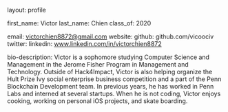 layout: profile

first_name: Victor
last_name: Chien
class_of: 2020

email: victorchien8872@gmail.com
website:
github: github.com/vicoociv
twitter: 
linkedin: www.linkedin.com/in/victorchien8872

bio-description: Victor is a sophomore studying Computer Science and Management in the Jerome Fisher Program in Management and Technology. Outside of Hack4Impact, Victor is also helping organize the Hult Prize Ivy social enterprise business competition and a part of the Penn Blockchain Development team. In previous years, he has worked in Penn Labs and interned at several startups. When he is not coding, Victor enjoys cooking, working on personal iOS projects, and skate boarding.